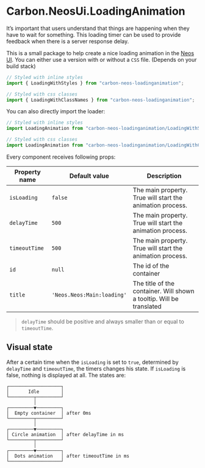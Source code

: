 # Carbon.NeosUi.LoadingAnimation

It’s important that users understand that things are happening when they have to wait for something. This loading timer
can be used to provide feedback when there is a server response delay.

This is a small package to help create a nice loading animation in the [Neos UI](http://github.com/neos/neos-ui).
You can either use a version with or without a `CSS` file. (Depends on your build stack)

```js
// Styled with inline styles
import { LoadingWithStyles } from "carbon-neos-loadinganimation";

// Styled with css classes
import { LoadingWithClassNames } from "carbon-neos-loadinganimation";
```

You can also directly import the loader:

```js
// Styled with inline styles
import LoadingAnimation from "carbon-neos-loadinganimation/LoadingWithStyles";

// Styled with css classes
import LoadingAnimation from "carbon-neos-loadinganimation/LoadingWithClassNames";
```

Every component receives following props:

| Property name | Default value              | Description                                                          |
| ------------- | -------------------------- | -------------------------------------------------------------------- |
| `isLoading`   | `false`                    | The main property. True will start the animation process.            |
| `delayTime`   | `500`                      | The main property. True will start the animation process.            |
| `timeoutTime` | `500`                      | The main property. True will start the animation process.            |
| `id`          | `null`                     | The id of the container                                              |
| `title`       | `'Neos.Neos:Main:loading'` | The title of the container. Will shown a tooltip. Will be translated |

> `delayTime` should be positive and always smaller than or equal to `timeoutTime`.

## Visual state

After a certain time when the `isLoading` is set to `true`, determined by `delayTime` and `timeoutTime`, the timers
changes his state. If `isLoading` is false, nothing is displayed at all. The states are:

```
┌───────────────────┐
│       Idle        │
└─────────┬─────────┘
          │
┌─────────▼─────────┐
│  Empty container  │ after 0ms
└─────────┬─────────┘
          │
┌─────────▼─────────┐
│ Circle animation  │ after delayTime in ms
└─────────┬─────────┘
          │
┌─────────▼─────────┐
│  Dots animation   │ after timeoutTime in ms
└───────────────────┘
```
